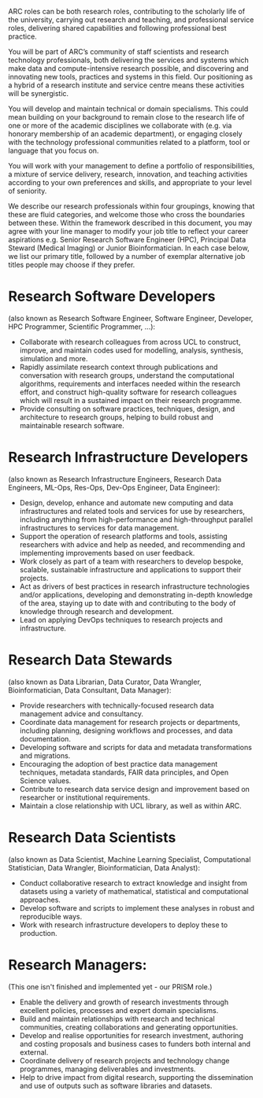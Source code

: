 ARC roles can be both research roles, contributing to the scholarly life of the university, carrying out research and teaching, and professional service roles, delivering shared capabilities and following professional best practice.

You will be part of ARC’s community of staff scientists and research technology professionals, both delivering the services and systems which make data and compute-intensive research possible, and discovering and innovating new tools, practices and systems in this field. Our positioning as a hybrid of a research institute and service centre means these activities will be synergistic.

You will develop and maintain technical or domain specialisms. This could mean building on your background to remain close to the research life of one or more of the academic disciplines we collaborate with (e.g. via honorary membership of an academic department), or engaging closely with the technology professional communities related to a platform, tool or language that you focus on.

You will work with your management to define a portfolio of responsibilities, a mixture of service delivery, research, innovation, and teaching activities according to your own preferences and skills, and appropriate to your level of seniority.

We describe our research professionals within four groupings, knowing that these are fluid categories, and welcome those who cross the boundaries between these. Within the framework described in this document, you may agree with your line manager to modify your job title to reflect your career aspirations e.g. Senior Research Software Engineer (HPC), Principal Data Steward (Medical Imaging) or Junior Bioinformatician. In each case below, we list our primary title, followed by a number of exemplar alternative job titles people may choose if they prefer.

# Research Software Developers 

(also known as Research Software Engineer, Software Engineer, Developer, HPC Programmer, Scientific Programmer, ...):
* Collaborate with research colleagues from across UCL to construct, improve, and maintain codes used for modelling, analysis, synthesis, simulation and more.
* Rapidly assimilate research context through publications and conversation with research groups, understand the computational algorithms, requirements and interfaces needed within the research effort, and construct high-quality software for research colleagues which will result in a sustained impact on their research programme. 
* Provide consulting on software practices, techniques, design, and architecture to research groups, helping to build robust and maintainable research software.

# Research Infrastructure Developers 

(also known as Research Infrastructure Engineers, Research Data Engineers, ML-Ops, Res-Ops, Dev-Ops Engineer, Data Engineer):

* Design, develop, enhance and automate new computing and data infrastructures and related tools and services for use by researchers, including anything from high-performance and high-throughput parallel infrastructures to services for data management.
* Support the operation of research platforms and tools, assisting researchers with advice and help as needed, and recommending and implementing improvements based on user feedback.
* Work closely as part of a team with researchers to develop bespoke, scalable, sustainable infrastructure and applications to support their projects.
* Act as drivers of best practices in research infrastructure technologies and/or applications, developing and demonstrating in-depth knowledge of the area, staying up to date with and contributing to the body of knowledge through research and development.
* Lead on applying DevOps techniques to research projects and infrastructure.

# Research Data Stewards

(also known as Data Librarian, Data Curator, Data Wrangler, Bioinformatician, Data Consultant, Data Manager):

* Provide researchers with technically-focused research data management advice and consultancy.
* Coordinate data management for research projects or departments, including planning, designing workflows and processes, and data documentation.
* Developing software and scripts for data and metadata transformations and migrations.
* Encouraging the adoption of best practice data management techniques, metadata standards, FAIR data principles, and Open Science values.
* Contribute to research data service design and improvement based on researcher or institutional requirements.
* Maintain a close relationship with UCL library, as well as within ARC.

# Research Data Scientists

(also known as Data Scientist, Machine Learning Specialist, Computational Statistician, Data Wrangler, Bioinformatician, Data Analyst):

* Conduct collaborative research to extract knowledge and insight from datasets using a variety of mathematical, statistical and computational approaches.
* Develop software and scripts to implement these analyses in robust and reproducible ways.
* Work with research infrastructure developers to deploy these to production.

# Research Managers:

(This one isn't finished and implemented yet - our PRISM role.)

* Enable the delivery and growth of research investments through excellent policies, processes and expert domain specialisms.
* Build and maintain relationships with research and technical communities, creating collaborations and generating opportunities.
* Develop and realise opportunities for research investment, authoring and costing proposals and business cases to funders both internal and external.
* Coordinate delivery of research projects and technology change programmes, managing deliverables and investments.
* Help to drive impact from digital research, supporting the dissemination and use of outputs such as software libraries and datasets.
